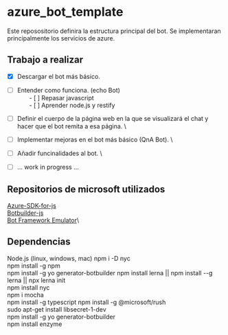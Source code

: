 # azure_bot_template
Este reposositorio definira la estructura principal del bot. Se implementaran principalmente los servicios de azure. 
 
## Trabajo a realizar
- [x] Descargar el bot más básico.
- [ ] Entender como funciona. (echo Bot) \
&nbsp;&nbsp;&nbsp;&nbsp;&nbsp;&nbsp; - [ ] Repasar javascript \
&nbsp;&nbsp;&nbsp;&nbsp;&nbsp;&nbsp; - [ ] Aprender node.js y restify
- [ ] Definir el cuerpo de la página web en la que se visualizará el chat y hacer que el bot remita a esa página. \
- [ ] Implementar mejoras en el bot más básico (QnA Bot). \
- [ ] Añadir funcinalidades al bot. \
- [ ] ... work in progress ... 


## Repositorios de microsoft utilizados
[Azure-SDK-for-js](https://github.com/Azure/azure-sdk-for-js)\
[Botbuilder-js](https://github.com/Microsoft/botbuilder-js)\
[Bot Framework Emulator](https://github.com/microsoft/BotFramework-Emulator)\

## Dependencias
Node.js (linux, windows, mac)
npm i -D nyc\
npm install -g npm\
npm install -g yo generator-botbuilder
npm install lerna || npm install --g lerna || npx lerna init\
npm install nyc\
npm i mocha\
npm install -g typescript
npm install -g @microsoft/rush\
sudo apt-get install libsecret-1-dev\
npm install -g yo generator-botbuilder\
npm install enzyme

